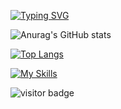 [![Typing SVG](https://readme-typing-svg.herokuapp.com/?lines=Welcome+to+Maksat's+github+page;I+am+a+web+developer)](https://git.io/typing-svg)


![Anurag's GitHub stats](https://github-readme-stats.vercel.app/api?username=maksat111&theme=github_dark&show_icons=true)

[![Top Langs](https://github-readme-stats.vercel.app/api/top-langs/?username=maksat111&layout=compact)](https://github.com/anuraghazra/github-readme-stats)


[![My Skills](https://skillicons.dev/icons?i=js,nodejs,react,css,tailwind,mongodb,postgres,html,atom,bootstrap,cpp,git,github,jquery,py,vscode&theme=light)](https://skillicons.dev)



![visitor badge](https://visitor-badge.glitch.me/badge?page_id=maksat111)
